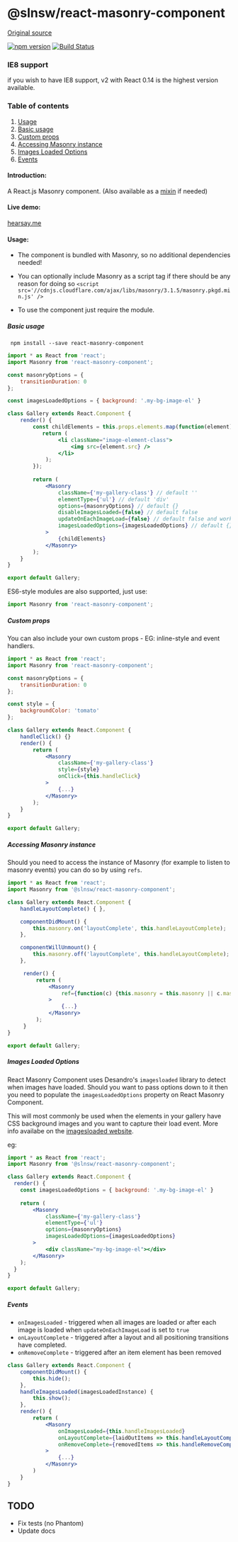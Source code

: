 @slnsw/react-masonry-component
==============================

[Original source](https://github.com/eiriklv/react-masonry-component)

[![npm version](https://badge.fury.io/js/react-masonry-component.svg)](http://badge.fury.io/js/react-masonry-component)
[![Build Status](https://travis-ci.org/eiriklv/react-masonry-component.svg?branch=master)](https://travis-ci.org/eiriklv/react-masonry-component)

### IE8 support
if you wish to have IE8 support, v2 with React 0.14 is the highest version available.

### Table of contents
1. [Usage](#usage)
  1. [Basic usage](#basic-usage)
  2. [Custom props](#custom-props)
  3. [Accessing Masonry instance](#accessing-masonry-instance)
  4. [Images Loaded Options](#images-loaded-options)
  5. [Events](#events)

#### Introduction:
A React.js Masonry component. (Also available as a [mixin](https://github.com/eiriklv/react-masonry-mixin) if needed)

#### Live demo:
[hearsay.me](https://hearsay-frontend.herokuapp.com)

#### Usage:

* The component is bundled with Masonry, so no additional dependencies needed!
* You can optionally include Masonry as a script tag if there should be any reason for doing so
`<script src='//cdnjs.cloudflare.com/ajax/libs/masonry/3.1.5/masonry.pkgd.min.js' />`

* To use the component just require the module.

##### Basic usage
``` npm install --save react-masonry-component```
```jsx
import * as React from 'react';
import Masonry from 'react-masonry-component';

const masonryOptions = {
    transitionDuration: 0
};

const imagesLoadedOptions = { background: '.my-bg-image-el' }

class Gallery extends React.Component {
    render() {
        const childElements = this.props.elements.map(function(element){
           return (
                <li className="image-element-class">
                    <img src={element.src} />
                </li>
            );
        });
    
        return (
            <Masonry
                className={'my-gallery-class'} // default ''
                elementType={'ul'} // default 'div'
                options={masonryOptions} // default {}
                disableImagesLoaded={false} // default false
                updateOnEachImageLoad={false} // default false and works only if disableImagesLoaded is false
                imagesLoadedOptions={imagesLoadedOptions} // default {}
            >
                {childElements}
            </Masonry>
        );
    }
}

export default Gallery;
```

ES6-style modules are also supported, just use:

```js
import Masonry from 'react-masonry-component';
```

##### Custom props
You can also include your own custom props - EG: inline-style and event handlers.

```jsx
import * as React from 'react';
import Masonry from 'react-masonry-component';

const masonryOptions = {
    transitionDuration: 0
};

const style = {
    backgroundColor: 'tomato'
};

class Gallery extends React.Component {
    handleClick() {}
    render() {
        return (
            <Masonry
                className={'my-gallery-class'}
                style={style}
                onClick={this.handleClick}
            >
                {...}
            </Masonry>
        );
    }
}

export default Gallery;
```

##### Accessing Masonry instance
Should you need to access the instance of Masonry (for example to listen to masonry events)
you can do so by using `refs`.

```jsx
import * as React from 'react';
import Masonry from '@slnsw/react-masonry-component';

class Gallery extends React.Component {
    handleLayoutComplete() { },

    componentDidMount() {
        this.masonry.on('layoutComplete', this.handleLayoutComplete);
    },

    componentWillUnmount() {
        this.masonry.off('layoutComplete', this.handleLayoutComplete);
    },

     render() {
         return (
             <Masonry
                 ref={function(c) {this.masonry = this.masonry || c.masonry;}.bind(this)}
             >
                 {...}
             </Masonry>
         );
     }
}

export default Gallery;
```
 
##### Images Loaded Options
React Masonry Component uses Desandro's `imagesloaded` library to detect when images have loaded. Should you want to pass
options down to it then you need to populate the `imagesLoadedOptions` property on React Masonry Component.

This will most commonly be used when the elements in your gallery have CSS background images and you want to capture their
load event. More info availabe on the [imagesloaded website](https://imagesloaded.desandro.com/#background).

eg:
```jsx
import * as React from 'react';
import Masonry from '@slnsw/react-masonry-component';

class Gallery extends React.Component {
  render() {
    const imagesLoadedOptions = { background: '.my-bg-image-el' }
    
    return (
        <Masonry
            className={'my-gallery-class'}
            elementType={'ul'}
            options={masonryOptions}
            imagesLoadedOptions={imagesLoadedOptions}
        >
            <div className="my-bg-image-el"></div>
        </Masonry>
    );
  }
}

export default Gallery;
```

##### Events

- `onImagesLoaded` - triggered when all images are loaded or after each image is loaded when `updateOnEachImageLoad` is set to `true`
- `onLayoutComplete` - triggered after a layout and all positioning transitions have completed.
- `onRemoveComplete` - triggered after an item element has been removed

```jsx
class Gallery extends React.Component {
    componentDidMount() {
        this.hide();
    },
    handleImagesLoaded(imagesLoadedInstance) {
        this.show();
    },
    render() {
        return (
            <Masonry
                onImagesLoaded={this.handleImagesLoaded}
                onLayoutComplete={laidOutItems => this.handleLayoutComplete(laidOutItems)}
                onRemoveComplete={removedItems => this.handleRemoveComplete(removedItems)}
            >
                {...}
            </Masonry>
        )
    }
}
```

## TODO

* Fix tests (no Phantom)
* Update docs
